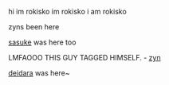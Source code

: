 
hi im rokisko im rokisko i am rokisko

zyns been here

[sasuke](https://github.com/curse-manipulation) was here too

LMFAOOO THIS GUY TAGGED HIMSELF. - [zyn](https://github.com/obito-uchiiha)

[deidara](https://github.com/solarparfait) was here~

